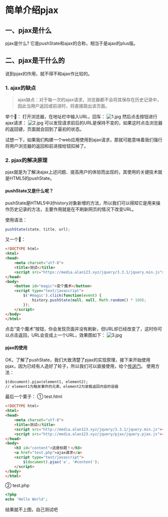 # 简单介绍pjax
## 一、pjax是什么
pjax是什么? 它是pushState和ajax的合称，相当于是ajax的plus版。
## 二、pjax是干什么的
说到pjax的作用，就不得不和ajax作比较的。
### 1. ajax的缺点
> ajax缺点：对于每一次的ajax请求，浏览器都不会将其保存在历史记录中，因此当用户返回或前进时，将直接跳出该页面。

举个🌰：
打开浏览器，在地址栏中输入URL，回车：
![1.jpg](https://media.alan123.xyz/imgs/blogs/pjax/1.jpg)
然后点击按钮进行ajax请求：
![2.jpg](https://media.alan123.xyz/imgs/blogs/pjax/2.jpg)
可以发现请求前后的URL是保持不变的，如果这时点击浏览器的返回键，页面就会回到了最初的状态。
   
试想一下，如果我们构建一个web应用使用到ajax请求，那就可能意味着我们强行将用户浏览器的返回和前进按给钮扣掉了。
### 2. pjax的解决原理
pjax就是为了解决ajax上述问题、提高用户的体验而出现的，其使用的关键技术就是HTML5的pushState。

#### pushState又是什么呢？
pushState是HTML5中对history对象新增的方法，所以我们可以得知它是用来操作历史记录的方法，主要作用就是在不刷新网页的情况下改变URL。

使用语法：

```js
pushState(state, title, url);
```

又一个🌰：

```html
<!DOCTYPE html>
<html>
<head>
    <meta charset="utf-8">
    <title>测试</title>
    <script src="https://media.alan123.xyz/jquery/3.3.1/jquery.min.js"></script>
</head>
<body>
    <button id="magic">变个魔术</button>
    <script type="text/javascript">
        $('#magic').click(function(event) {
            history.pushState(null, null, Math.random() * 100);
        });
    </script>
</body>
</html>
```
点击“变个魔术”按钮，你会发现页面并没有刷新，但URL却已经改变了，这时你可以点击返回，URL会变成上一个URL，效果图如下：
![3.jpg](https://media.alan123.xyz/imgs/blogs/pjax/3.jpg)

#### pjax的使用
OK，了解了pushState，我们大致清楚了pjax的实现原理，接下来开始使用pjax，因为已经有人造好了轮子，所以我们可以直接使用，给个[传送门](https://github.com/defunkt/jquery-pjax)。
使用方法：

```html
$(document).pjax(element1, element2);
// element1为触发事件的元素，element2为装载返回内容的容器
```

最后一个栗子：
① test.html

```html
<!DOCTYPE html>
<html>
<head>
    <meta charset="utf-8">
    <title>测试</title>
    <script src="http://media.alan123.xyz/jquery/3.3.1/jquery.min.js"></script>
    <script src="http://media.alan123.xyz/jquery/pjax/jquery.pjax.js"></script>
</head>
<body>
    <h3 id="content">这是标题！</h3>
    <a href="test.php">ajax请求</a>
    <script type="text/javascript">
        $(document).pjax('a', '#content');
    </script>
</body>
</html>
```
② test.php

```php
<?php
echo 'Hello World';
```
结果就不上图，自己测试吧


